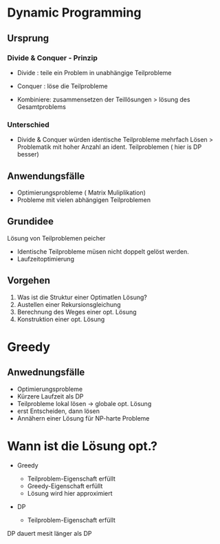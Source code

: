 # Dynamic Programming



## Ursprung

### Divide & Conquer - Prinzip

- Divide : teile ein Problem in unabhängige Teilprobleme

- Conquer : löse die Teilprobleme

- Kombiniere: zusammensetzen der Teillösungen > lösung des Gesamtproblems


### Unterschied

- Divide & Conquer würden identische Teilprobleme mehrfach Lösen > Problematik mit hoher Anzahl an ident. Teilproblemen ( hier is DP besser)


## Anwendungsfälle

- Optimierungsprobleme ( Matrix Muliplikation)
- Probleme mit vielen abhängigen Teilproblemen


## Grundidee

Lösung von Teilproblemen peicher 

- Identische Teilprobleme müsen nicht doppelt gelöst werden.
- Laufzeitoptimierung

## Vorgehen

1. Was ist die Struktur einer Optimatlen Lösung?
2. Austellen einer Rekursionsgleichung
3. Berechnung des Weges einer opt. Lösung
4. Konstruktion einer opt. Lösung


# Greedy

## Anwednungsfälle

- Optimierungsprobleme
- Kürzere Laufzeit als DP
- Teilprobleme lokal lösen -> globale opt. Lösung
- erst Entscheiden, dann lösen
- Annähern einer Lösung für NP-harte Probleme


# Wann ist die Lösung opt.?

- Greedy
    - Teilproblem-Eigenschaft erfüllt
    - Greedy-Eigenschaft erfüllt
    - Lösung wird hier approximiert

- DP
    - Teilproblem-Eigenschaft erfüllt

DP dauert mesit länger als DP
